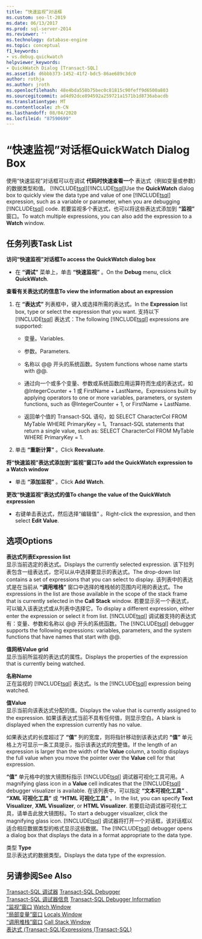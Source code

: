 ```yaml
---
title: “快速监视”对话框
ms.custom: seo-lt-2019
ms.date: 06/13/2017
ms.prod: sql-server-2014
ms.reviewer: ''
ms.technology: database-engine
ms.topic: conceptual
f1_keywords:
- vs.debug.quickwatch
helpviewer_keywords:
- QuickWatch Dialog [Transact-SQL]
ms.assetid: d6bbb373-1452-41f2-bdc5-86ae689c3dc0
author: rothja
ms.author: jroth
ms.openlocfilehash: 48e4bda558b75bec0c81815c90feff9d6500a803
ms.sourcegitcommit: ad4d92dce894592a259721a1571b1d8736abacdb
ms.translationtype: MT
ms.contentlocale: zh-CN
ms.lasthandoff: 08/04/2020
ms.locfileid: "87590699"
---
```

# <a name="quickwatch-dialog-box"></a><span data-ttu-id="a514b-102">“快速监视”对话框</span><span class="sxs-lookup"><span data-stu-id="a514b-102">QuickWatch Dialog Box</span></span>
  <span data-ttu-id="a514b-103">使用“快速监视”对话框可以在调试 **代码时快速查看一个** 表达式（例如变量或参数）的数据类型和值。 [!INCLUDE[tsql](../../includes/tsql-md.md)][!INCLUDE[tsql](../../includes/tsql-md.md)]</span><span class="sxs-lookup"><span data-stu-id="a514b-103">Use the **QuickWatch** dialog box to quickly view the data type and value of one [!INCLUDE[tsql](../../includes/tsql-md.md)] expression, such as a variable or parameter, when you are debugging [!INCLUDE[tsql](../../includes/tsql-md.md)] code.</span></span> <span data-ttu-id="a514b-104">若要监视多个表达式，也可以将这些表达式添加到 **“监视”** 窗口。</span><span class="sxs-lookup"><span data-stu-id="a514b-104">To watch multiple expressions, you can also add the expression to a **Watch** window.</span></span>  
  
## <a name="task-list"></a><span data-ttu-id="a514b-105">任务列表</span><span class="sxs-lookup"><span data-stu-id="a514b-105">Task List</span></span>  
 <span data-ttu-id="a514b-106">**访问“快速监视”对话框**</span><span class="sxs-lookup"><span data-stu-id="a514b-106">**To access the QuickWatch dialog box**</span></span>  
  
-   <span data-ttu-id="a514b-107">在 **“调试”** 菜单上，单击 **“快速监视”** 。</span><span class="sxs-lookup"><span data-stu-id="a514b-107">On the **Debug** menu, click **QuickWatch**.</span></span>  
  
 <span data-ttu-id="a514b-108">**查看有关表达式的信息**</span><span class="sxs-lookup"><span data-stu-id="a514b-108">**To view the information about an expression**</span></span>  
  
1.  <span data-ttu-id="a514b-109">在 **“表达式”** 列表框中，键入或选择所需的表达式。</span><span class="sxs-lookup"><span data-stu-id="a514b-109">In the **Expression** list box, type or select the expression that you want.</span></span> <span data-ttu-id="a514b-110">支持以下 [!INCLUDE[tsql](../../includes/tsql-md.md)] 表达式：</span><span class="sxs-lookup"><span data-stu-id="a514b-110">The following [!INCLUDE[tsql](../../includes/tsql-md.md)] expressions are supported:</span></span>  
  
    -   <span data-ttu-id="a514b-111">变量。</span><span class="sxs-lookup"><span data-stu-id="a514b-111">Variables.</span></span>  
  
    -   <span data-ttu-id="a514b-112">参数。</span><span class="sxs-lookup"><span data-stu-id="a514b-112">Parameters.</span></span>  
  
    -   <span data-ttu-id="a514b-113">名称以 @@ 开头的系统函数。</span><span class="sxs-lookup"><span data-stu-id="a514b-113">System functions whose name starts with @@.</span></span>  
  
    -   <span data-ttu-id="a514b-114">通过向一个或多个变量、参数或系统函数应用运算符而生成的表达式，如 @IntegerCounter + 1 或 FirstName + LastName。</span><span class="sxs-lookup"><span data-stu-id="a514b-114">Expressions built by applying operators to one or more variables, parameters, or system functions, such as @IntegerCounter + 1, or FirstName + LastName.</span></span>  
  
    -   <span data-ttu-id="a514b-115">返回单个值的 Transact-SQL 语句，如 SELECT CharacterCol FROM MyTable WHERE PrimaryKey = 1。</span><span class="sxs-lookup"><span data-stu-id="a514b-115">Transact-SQL statements that return a single value, such as: SELECT CharacterCol FROM MyTable WHERE PrimaryKey = 1.</span></span>  
  
2.  <span data-ttu-id="a514b-116">单击 **“重新计算”** 。</span><span class="sxs-lookup"><span data-stu-id="a514b-116">Click **Reevaluate**.</span></span>  
  
 <span data-ttu-id="a514b-117">**将“快速监视”表达式添加到“监视”窗口**</span><span class="sxs-lookup"><span data-stu-id="a514b-117">**To add the QuickWatch expression to a Watch window**</span></span>  
  
-   <span data-ttu-id="a514b-118">单击 **“添加监视”** 。</span><span class="sxs-lookup"><span data-stu-id="a514b-118">Click **Add Watch**.</span></span>  
  
 <span data-ttu-id="a514b-119">**更改“快速监视”表达式的值**</span><span class="sxs-lookup"><span data-stu-id="a514b-119">**To change the value of the QuickWatch expression**</span></span>  
  
-   <span data-ttu-id="a514b-120">右键单击表达式，然后选择“编辑值”  。</span><span class="sxs-lookup"><span data-stu-id="a514b-120">Right-click the expression, and then select **Edit Value**.</span></span>  
  
## <a name="options"></a><span data-ttu-id="a514b-121">选项</span><span class="sxs-lookup"><span data-stu-id="a514b-121">Options</span></span>  
 <span data-ttu-id="a514b-122">**表达式列表**</span><span class="sxs-lookup"><span data-stu-id="a514b-122">**Expression list**</span></span>  
 <span data-ttu-id="a514b-123">显示当前选定的表达式。</span><span class="sxs-lookup"><span data-stu-id="a514b-123">Displays the currently selected expression.</span></span> <span data-ttu-id="a514b-124">该下拉列表包含一组表达式，您可以从中选择要显示的表达式。</span><span class="sxs-lookup"><span data-stu-id="a514b-124">The drop-down list contains a set of expressions that you can select to display.</span></span> <span data-ttu-id="a514b-125">该列表中的表达式是在当前从 **“调用堆栈”** 窗口中选择的堆栈帧的范围内可用的表达式。</span><span class="sxs-lookup"><span data-stu-id="a514b-125">The expressions in the list are those available in the scope of the stack frame that is currently selected in the **Call Stack** window.</span></span> <span data-ttu-id="a514b-126">若要显示另一个表达式，可以输入该表达式或从列表中选择它。</span><span class="sxs-lookup"><span data-stu-id="a514b-126">To display a different expression, either enter the expression or select it from list.</span></span> <span data-ttu-id="a514b-127">[!INCLUDE[tsql](../../includes/tsql-md.md)] 调试器支持的表达式有：变量、参数和名称以 @@ 开头的系统函数。</span><span class="sxs-lookup"><span data-stu-id="a514b-127">The [!INCLUDE[tsql](../../includes/tsql-md.md)] debugger supports the following expressions: variables, parameters, and the system functions that have names that start with @@.</span></span>  
  
 <span data-ttu-id="a514b-128">**值网格**</span><span class="sxs-lookup"><span data-stu-id="a514b-128">**Value grid**</span></span>  
 <span data-ttu-id="a514b-129">显示当前所监视的表达式的属性。</span><span class="sxs-lookup"><span data-stu-id="a514b-129">Displays the properties of the expression that is currently being watched.</span></span>  
  
 <span data-ttu-id="a514b-130">**名称**</span><span class="sxs-lookup"><span data-stu-id="a514b-130">**Name**</span></span>  
 <span data-ttu-id="a514b-131">正在监视的 [!INCLUDE[tsql](../../includes/tsql-md.md)] 表达式。</span><span class="sxs-lookup"><span data-stu-id="a514b-131">Is the [!INCLUDE[tsql](../../includes/tsql-md.md)] expression being watched.</span></span>  
  
 <span data-ttu-id="a514b-132">**值**</span><span class="sxs-lookup"><span data-stu-id="a514b-132">**Value**</span></span>  
 <span data-ttu-id="a514b-133">显示当前向该表达式分配的值。</span><span class="sxs-lookup"><span data-stu-id="a514b-133">Displays the value that is currently assigned to the expression.</span></span> <span data-ttu-id="a514b-134">如果该表达式当前不具有任何值，则显示空白。</span><span class="sxs-lookup"><span data-stu-id="a514b-134">A blank is displayed when the expression currently has no value.</span></span>  
  
 <span data-ttu-id="a514b-135">如果表达式的长度超过了 **“值”** 列的宽度，则将指针移动到该表达式的 **“值”** 单元格上方可显示一条工具提示，指示该表达式的完整值。</span><span class="sxs-lookup"><span data-stu-id="a514b-135">If the length of an expression is larger than the width of the **Value** column, a tooltip displays the full value when you move the pointer over the **Value** cell for that expression.</span></span>  
  
 <span data-ttu-id="a514b-136">**“值”** 单元格中的放大镜图标指示 [!INCLUDE[tsql](../../includes/tsql-md.md)] 调试器可视化工具可用。</span><span class="sxs-lookup"><span data-stu-id="a514b-136">A magnifying glass icon in a **Value** cell indicates that the [!INCLUDE[tsql](../../includes/tsql-md.md)] debugger visualizer is available.</span></span> <span data-ttu-id="a514b-137">在该列表中，可以指定 **“文本可视化工具”** 、 **“XML 可视化工具”** 或 **“HTML 可视化工具”** 。</span><span class="sxs-lookup"><span data-stu-id="a514b-137">In the list, you can specify **Text Visualizer**, **XML Visualizer**, or **HTML Visualizer**.</span></span> <span data-ttu-id="a514b-138">若要启动调试器可视化工具，请单击此放大镜图标。</span><span class="sxs-lookup"><span data-stu-id="a514b-138">To start a debugger visualizer, click the magnifying glass icon.</span></span> <span data-ttu-id="a514b-139">[!INCLUDE[tsql](../../includes/tsql-md.md)] 调试器将打开一个对话框，该对话框以适合相应数据类型的格式显示这些数据。</span><span class="sxs-lookup"><span data-stu-id="a514b-139">The [!INCLUDE[tsql](../../includes/tsql-md.md)] debugger opens a dialog box that displays the data in a format appropriate to the data type.</span></span>  
  
 <span data-ttu-id="a514b-140">类型 </span><span class="sxs-lookup"><span data-stu-id="a514b-140">**Type**</span></span>  
 <span data-ttu-id="a514b-141">显示表达式的数据类型。</span><span class="sxs-lookup"><span data-stu-id="a514b-141">Displays the data type of the expression.</span></span>  
  
## <a name="see-also"></a><span data-ttu-id="a514b-142">另请参阅</span><span class="sxs-lookup"><span data-stu-id="a514b-142">See Also</span></span>  
 <span data-ttu-id="a514b-143">[Transact-SQL 调试器](transact-sql-debugger.md) </span><span class="sxs-lookup"><span data-stu-id="a514b-143">[Transact-SQL Debugger](transact-sql-debugger.md) </span></span>  
 <span data-ttu-id="a514b-144">[Transact-SQL 调试器信息](transact-sql-debugger-information.md) </span><span class="sxs-lookup"><span data-stu-id="a514b-144">[Transact-SQL Debugger Information](transact-sql-debugger-information.md) </span></span>  
 <span data-ttu-id="a514b-145">[“监视”窗口](transact-sql-debugger-watch-window.md) </span><span class="sxs-lookup"><span data-stu-id="a514b-145">[Watch Window](transact-sql-debugger-watch-window.md) </span></span>  
 <span data-ttu-id="a514b-146">[“局部变量”窗口](transact-sql-debugger-locals-window.md) </span><span class="sxs-lookup"><span data-stu-id="a514b-146">[Locals Window](transact-sql-debugger-locals-window.md) </span></span>  
 <span data-ttu-id="a514b-147">[“调用堆栈”窗口](transact-sql-debugger-call-stack-window.md) </span><span class="sxs-lookup"><span data-stu-id="a514b-147">[Call Stack Window](transact-sql-debugger-call-stack-window.md) </span></span>  
 [<span data-ttu-id="a514b-148">表达式 (Transact-SQL)</span><span class="sxs-lookup"><span data-stu-id="a514b-148">Expressions &#40;Transact-SQL&#41;</span></span>](/sql/t-sql/language-elements/expressions-transact-sql)  
  
  
